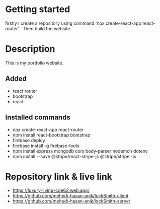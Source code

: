 # Getting started
firstly I create a repository using command 'npx create-react-app react-router' . 
Then build the website.

# Description
This is my portfolio website. 

## Added
- react router
- bootstrap
- react



## Installed commands
- npx create-react-app react-router
- npm install react-bootstrap bootstrap
- firebase deploy 
- firebase install -g firebase-tools
- npm install express mongodb cors body-parser nodemon dotenv
- npm install --save @stripe/react-stripe-js @stripe/stripe -js

# Repository link & live link
- https://luxury-living-cde62.web.app/
- https://github.com/mehedi-hasan-anik/lockSmith-client
- https://github.com/mehedi-hasan-anik/lockSmith-server
